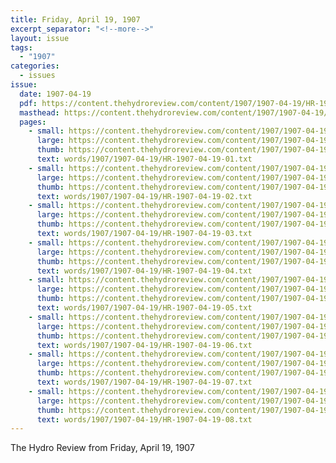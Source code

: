 ```yaml
---
title: Friday, April 19, 1907
excerpt_separator: "<!--more-->"
layout: issue
tags:
  - "1907"
categories:
  - issues
issue:
  date: 1907-04-19
  pdf: https://content.thehydroreview.com/content/1907/1907-04-19/HR-1907-04-19.pdf
  masthead: https://content.thehydroreview.com/content/1907/1907-04-19/masthead/HR-1907-04-19.jpg
  pages:
    - small: https://content.thehydroreview.com/content/1907/1907-04-19/small/HR-1907-04-19-01.jpg
      large: https://content.thehydroreview.com/content/1907/1907-04-19/large/HR-1907-04-19-01.jpg
      thumb: https://content.thehydroreview.com/content/1907/1907-04-19/thumbnails/HR-1907-04-19-01.jpg
      text: words/1907/1907-04-19/HR-1907-04-19-01.txt
    - small: https://content.thehydroreview.com/content/1907/1907-04-19/small/HR-1907-04-19-02.jpg
      large: https://content.thehydroreview.com/content/1907/1907-04-19/large/HR-1907-04-19-02.jpg
      thumb: https://content.thehydroreview.com/content/1907/1907-04-19/thumbnails/HR-1907-04-19-02.jpg
      text: words/1907/1907-04-19/HR-1907-04-19-02.txt
    - small: https://content.thehydroreview.com/content/1907/1907-04-19/small/HR-1907-04-19-03.jpg
      large: https://content.thehydroreview.com/content/1907/1907-04-19/large/HR-1907-04-19-03.jpg
      thumb: https://content.thehydroreview.com/content/1907/1907-04-19/thumbnails/HR-1907-04-19-03.jpg
      text: words/1907/1907-04-19/HR-1907-04-19-03.txt
    - small: https://content.thehydroreview.com/content/1907/1907-04-19/small/HR-1907-04-19-04.jpg
      large: https://content.thehydroreview.com/content/1907/1907-04-19/large/HR-1907-04-19-04.jpg
      thumb: https://content.thehydroreview.com/content/1907/1907-04-19/thumbnails/HR-1907-04-19-04.jpg
      text: words/1907/1907-04-19/HR-1907-04-19-04.txt
    - small: https://content.thehydroreview.com/content/1907/1907-04-19/small/HR-1907-04-19-05.jpg
      large: https://content.thehydroreview.com/content/1907/1907-04-19/large/HR-1907-04-19-05.jpg
      thumb: https://content.thehydroreview.com/content/1907/1907-04-19/thumbnails/HR-1907-04-19-05.jpg
      text: words/1907/1907-04-19/HR-1907-04-19-05.txt
    - small: https://content.thehydroreview.com/content/1907/1907-04-19/small/HR-1907-04-19-06.jpg
      large: https://content.thehydroreview.com/content/1907/1907-04-19/large/HR-1907-04-19-06.jpg
      thumb: https://content.thehydroreview.com/content/1907/1907-04-19/thumbnails/HR-1907-04-19-06.jpg
      text: words/1907/1907-04-19/HR-1907-04-19-06.txt
    - small: https://content.thehydroreview.com/content/1907/1907-04-19/small/HR-1907-04-19-07.jpg
      large: https://content.thehydroreview.com/content/1907/1907-04-19/large/HR-1907-04-19-07.jpg
      thumb: https://content.thehydroreview.com/content/1907/1907-04-19/thumbnails/HR-1907-04-19-07.jpg
      text: words/1907/1907-04-19/HR-1907-04-19-07.txt
    - small: https://content.thehydroreview.com/content/1907/1907-04-19/small/HR-1907-04-19-08.jpg
      large: https://content.thehydroreview.com/content/1907/1907-04-19/large/HR-1907-04-19-08.jpg
      thumb: https://content.thehydroreview.com/content/1907/1907-04-19/thumbnails/HR-1907-04-19-08.jpg
      text: words/1907/1907-04-19/HR-1907-04-19-08.txt
---
```


The Hydro Review from Friday, April 19, 1907

<!--more-->

